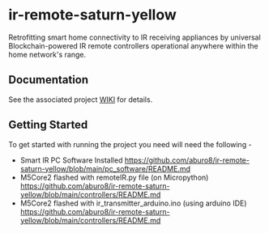 # ir-remote-saturn-yellow

Retrofitting smart home connectivity to IR receiving appliances by universal Blockchain-powered IR remote controllers operational anywhere within the home network's range.

<!-- Retrofitting Smart Home Connectivity to IR Receiving Appliances using Blockchain
Blockchain Powered Smart Home Automation of IR Receiving Appliances? -->

## Documentation

See the associated project [WIKI](https://github.com/aburo8/ir-remote-saturn-yellow/wiki) for details.

## Getting Started

To get started with running the project you need will need the following -

- Smart IR PC Software Installed https://github.com/aburo8/ir-remote-saturn-yellow/blob/main/pc_software/README.md
- M5Core2 flashed with remoteIR.py file (on Micropython) https://github.com/aburo8/ir-remote-saturn-yellow/blob/main/controllers/README.md
- M5Core2 flashed with ir_transmitter_arduino.ino (using arduino IDE) https://github.com/aburo8/ir-remote-saturn-yellow/blob/main/controllers/README.md
